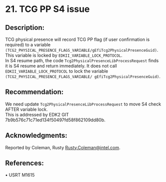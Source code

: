# 21. TCG PP S4 issue

## Description:

TCG physical presence will record TCG PP flag \(if user confirmation is required\) to a variable `(TCG2_PHYSICAL_PRESENCE_FLAGS_VARIABLE/gEfiTcg2PhysicalPresenceGuid)`. This variable is locked by `EDKII_VARIABLE_LOCK_PROTOCOL`.  
In S4 resume path, the code `Tcg2PhysicalPresenceLibProcessRequest` finds it is S4 resume and return immediately. It does not call `EDKII_VARIABLE_LOCK_PROTOCOL` to lock the variable `(TCG2_PHYSICAL_PRESENCE_FLAGS_VARIABLE/ gEfiTcg2PhysicalPresenceGuid)`.

## Recommendation:

We need update `Tcg2PhysicalPresenceLibProcessRequest` to move S4 check AFTER variable lock.  
This is addressed by EDK2 GIT 7b9b576c71c71ed134f50497fd58f862109dd80b.

## Acknowledgments:

Reported by Coleman, Rusty [Rusty.Coleman@intel.com](mailto:Rusty.Coleman@intel.com).

## References:

•    USRT M1615

